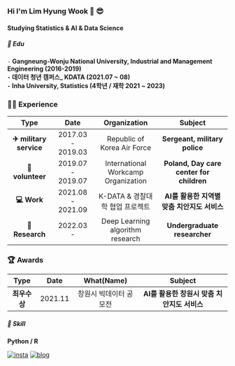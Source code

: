 ### Hi I'm Lim Hyung Wook 👋 😎
#### Studying Statistics & AI & Data Science   

##### 📘 ️Edu 

`-` **Gangneung-Wonju National University, Industrial and Management Engineering (2016-2019)      
`-` 데이터 청년 캠퍼스_ KDATA (2021.07 ~ 08)  
`-` Inha University, Statistics (4학년 / 재학 2021 ~ 2023)**  

### 🙋‍♂️ Experience

| **Type** | **Date** | **Organization** | **Subject** |
|:--------:|:--------:|:--------:|:--------:|
| **✈ military service**| 2017.03 - 2019.03 | Republic of Korea Air Force | **Sergeant, military police**
| **🙌 volunteer** | 2019.07 - 2019.07 | International Workcamp Organization | **Poland, Day care center for children** 
| **💻 Work**  | 2021.08 - 2021.09 | K-DATA & 경찰대학 협업 프로젝트 | **AI를 활용한 지역별 맞춤 치안지도 서비스** |
| **📖 Research**  | 2022.03 - | Deep Learning algorithm research | **Undergraduate researcher** |


### 🏆 Awards

| **Type** | **Date** | **What(Name)** | **Subject** |
|:--------:|:--------:|:--------:|:--------:|
| **최우수상** | 2021.11 | 창원시 빅데이터 공모전 | **AI를 활용한 창원시 맞춤 치안지도 서비스** |

##### 🧩 Skill  

**Python / R**    

[![insta](https://img.shields.io/badge/Instagram-ff69b4?style=for-the-badge&logo=instagram&logoColor=white&link=https://www.instagram.com/caesium_y/)](https://www.instagram.com/dlaguddnr/)
[![blog](https://img.shields.io/badge/tistory-blog-000000?style=for-the-badge&logo=tistory&logoColor=white&link=https://caesiumy.github.io/)](https://dlaguddnr.tistory.com/)
